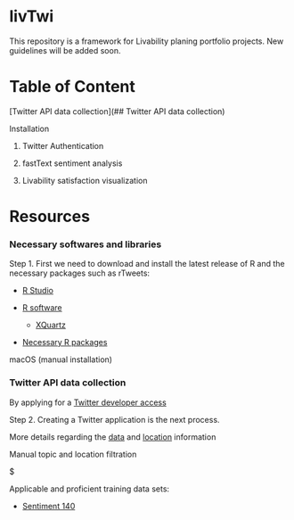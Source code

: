 # livTwi
This repository is a framework for Livability planing portfolio projects. New guidelines will be added soon.

# Table of Content
[Twitter API data collection](## Twitter API data collection)

Installation 

1. Twitter Authentication

2. fastText sentiment analysis

3. Livability satisfaction visualization

# Resources


### Necessary softwares and libraries

Step 1. First we need to download and install the latest release of R and the necessary packages such as rTweets:

* [R Studio](https://rstudio.com/products/rstudio/download/)

* [R software](https://cran.r-project.org/bin/macosx/)
  * [XQuartz](https://www.xquartz.org/)

* [Necessary R packages](https://cran.r-project.org/web/packages/nat/vignettes/Installation.html)

macOS (manual installation)





### Twitter API data collection

By applying for a [Twitter developer access](https://developer.twitter.com/en/apply-for-access)

Step 2. Creating a Twitter application is the next process.

More details regarding the [data]() and [location](https://developer.twitter.com/en/docs/tutorials/filtering-tweets-by-location) information

Manual topic and location filtration

$ 


Applicable and proficient training data sets:

 * [Sentiment 140](http://help.sentiment140.com/for-students)
